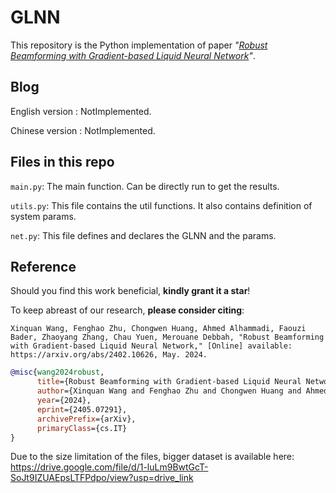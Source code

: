 # GLNN
This repository is the Python implementation of paper _"[Robust Beamforming with Gradient-based Liquid Neural Network](https://arxiv.org/abs/2405.07291)"_.

## Blog
English version : NotImplemented.

Chinese version : NotImplemented.

## Files in this repo
`main.py`: The main function. Can be directly run to get the results.

`utils.py`: This file contains the util functions. It also contains definition of system params.

`net.py`: This file defines and declares the GLNN and the params.
## Reference
Should you find this work beneficial, **kindly grant it a star**!

To keep abreast of our research, **please consider citing**:
```plain text
Xinquan Wang, Fenghao Zhu, Chongwen Huang, Ahmed Alhammadi, Faouzi Bader, Zhaoyang Zhang, Chau Yuen, Merouane Debbah, "Robust Beamforming with Gradient-based Liquid Neural Network," [Online] available: https://arxiv.org/abs/2402.10626, May. 2024.
```
```bibtex
@misc{wang2024robust,
      title={Robust Beamforming with Gradient-based Liquid Neural Network}, 
      author={Xinquan Wang and Fenghao Zhu and Chongwen Huang and Ahmed Alhammadi and Faouzi Bader and Zhaoyang Zhang and Chau Yuen and Merouane Debbah},
      year={2024},
      eprint={2405.07291},
      archivePrefix={arXiv},
      primaryClass={cs.IT}
}
```

Due to the size limitation of the files, bigger dataset is available here: https://drive.google.com/file/d/1-luLm9BwtGcT-SoJt9IZUAEpsLTFPdpo/view?usp=drive_link
